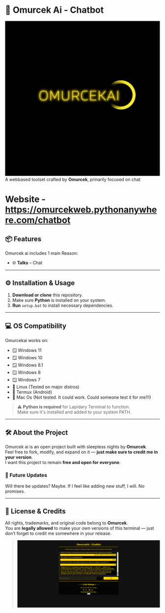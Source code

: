 # 🧠 Omurcek Ai - Chatbot
![Omurcek Ai Logo](https://github.com/omurcek/Omurcekai/blob/main/0915%20(1)-Cover.jpg)
  A webbased toolset crafted by **Omurcek**, prinarily focused on chat

# Website - https://omurcekweb.pythonanywhere.com/chatbot
 
 ## 📦 Features

Omurcek ai includes 1 main Reason:

- 🌐 **Talks** – Chat

---

## ⚙️ Installation & Usage

1. **Download or clone** this repository.
2. Make sure **Python** is installed on your system.
3. **Run** `setup.bat` to install necessary dependencies.

---

## 💻 OS Compatibility

Omurcekai works on:

- 🪟 Windows 11  
- 🪟 Windows 10  
- 🪟 Windows 8.1  
- 🪟 Windows 8  
- 🪟 Windows 7  
- 🐧 Linux (Tested on major distros)
- 📱 Termux (Android)
- 🍎 Mac Os (Not tested. It could work. Could someone test it for me!!!)

> ⚠️ **Python is required** for Lapidary Terminal to function.  
Make sure it's installed and added to your system PATH.

---

## 🛠️ About the Project

Omurcek ai is an open project built with sleepless nights by **Omurcek**.  
Feel free to fork, modify, and expand on it — **just make sure to credit me in your version**.  
I want this project to remain **free and open for everyone**.

### 🔄 Future Updates

Will there be updates? Maybe. If I feel like adding new stuff, I will. No promises.

---

## 📜 License & Credits

All rights, trademarks, and original code belong to **Omurcek**.  
You are **legally allowed** to make your own versions of this terminal — just don’t forget to credit me somewhere in your release.

> ![Omurcek Aİ Website Menu](https://github.com/omurcek/Omurcekai/blob/main/F70DA709-C480-4A6D-A437-638FEB955895.png)
